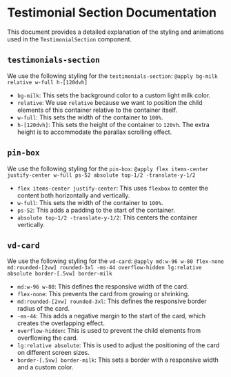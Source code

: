 # Testimonial Section Documentation

This document provides a detailed explanation of the styling and animations used in the `TestimonialSection` component.

## `testimonials-section`

We use the following styling for the `testimonials-section`: `@apply bg-milk relative w-full h-[120dvh]`

-   `bg-milk`: This sets the background color to a custom light milk color.
-   `relative`: We use `relative` because we want to position the child elements of this container relative to the container itself.
-   `w-full`: This sets the width of the container to `100%`.
-   `h-[120dvh]`: This sets the height of the container to `120vh`. The extra height is to accommodate the parallax scrolling effect.

## `pin-box`

We use the following styling for the `pin-box`: `@apply flex items-center justify-center w-full ps-52 absolute top-1/2 -translate-y-1/2`

-   `flex items-center justify-center`: This uses `flexbox` to center the content both horizontally and vertically.
-   `w-full`: This sets the width of the container to `100%`.
-   `ps-52`: This adds a padding to the start of the container.
-   `absolute top-1/2 -translate-y-1/2`: This centers the container vertically.

## `vd-card`

We use the following styling for the `vd-card`: `@apply md:w-96 w-80 flex-none md:rounded-[2vw] rounded-3xl -ms-44 overflow-hidden lg:relative absolute border-[.5vw] border-milk`

-   `md:w-96 w-80`: This defines the responsive width of the card.
-   `flex-none`: This prevents the card from growing or shrinking.
-   `md:rounded-[2vw] rounded-3xl`: This defines the responsive border radius of the card.
-   `-ms-44`: This adds a negative margin to the start of the card, which creates the overlapping effect.
-   `overflow-hidden`: This is used to prevent the child elements from overflowing the card.
-   `lg:relative absolute`: This is used to adjust the positioning of the card on different screen sizes.
-   `border-[.5vw] border-milk`: This sets a border with a responsive width and a custom color.
